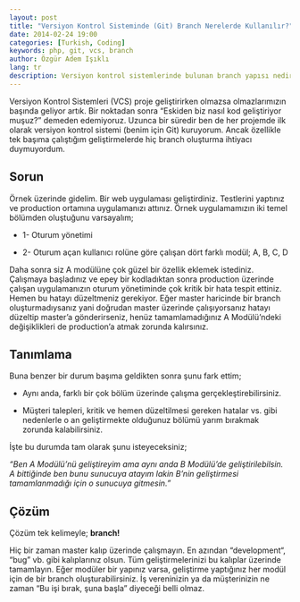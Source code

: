 ```yaml
---
layout: post
title: "Versiyon Kontrol Sisteminde (Git) Branch Nerelerde Kullanılır?"
date: 2014-02-24 19:00
categories: [Turkish, Coding]
keywords: php, git, vcs, branch
author: Özgür Adem Işıklı
lang: tr
description: Versiyon kontrol sistemlerinde bulunan branch yapısı nedir ve nerelerde kullanılır?
---
```


Versiyon Kontrol Sistemleri (VCS) proje geliştirirken olmazsa olmazlarımızın başında geliyor artık. Bir noktadan sonra “Eskiden biz nasıl kod geliştiriyor muşuz?” demeden edemiyoruz. Uzunca bir süredir ben de her projemde ilk olarak versiyon kontrol sistemi (benim için Git) kuruyorum. Ancak özellikle tek başıma çalıştığım geliştirmelerde hiç branch oluşturma ihtiyacı duymuyordum.

## Sorun

Örnek üzerinde gidelim. Bir web uygulaması geliştirdiniz. Testlerini yaptınız ve production ortamına uygulamanızı attınız. Örnek uygulamamızın iki temel bölümden oluştuğunu varsayalım;

- 1- Oturum yönetimi

- 2- Oturum açan kullanıcı rolüne göre çalışan dört farklı modül; A, B, C, D

Daha sonra siz A modülüne çok güzel bir özellik eklemek istediniz. Çalışmaya başladınız ve epey bir kodladıktan sonra production üzerinde çalışan uygulamanızın oturum yönetiminde çok kritik bir hata tespit ettiniz. Hemen bu hatayı düzeltmeniz gerekiyor. Eğer master haricinde bir branch oluşturmadıysanız yani doğrudan master üzerinde çalışıyorsanız hatayı düzeltip master’a gönderirseniz, henüz tamamlamadığınız A Modülü’ndeki değişiklikleri de production’a atmak zorunda kalırsınız.

## Tanımlama

Buna benzer bir durum başıma geldikten sonra şunu fark ettim;

- Aynı anda, farklı bir çok bölüm üzerinde çalışma gerçekleştirebilirsiniz.

- Müşteri talepleri, kritik ve hemen düzeltilmesi gereken hatalar vs. gibi nedenlerle o an geliştirmekte olduğunuz bölümü yarım bırakmak zorunda kalabilirsiniz.

İşte bu durumda tam olarak şunu isteyeceksiniz;

_“Ben A Modülü’nü geliştireyim ama aynı anda B Modülü’de geliştirilebilsin. A bittiğinde ben bunu sunucuya atayım lakin B’nin geliştirmesi tamamlanmadığı için o sunucuya gitmesin.”_

## Çözüm

Çözüm tek kelimeyle; **branch!**

Hiç bir zaman master kalıp üzerinde çalışmayın. En azından “development“, “bug” vb. gibi kalıplarınız olsun. Tüm geliştirmelerinizi bu kalıplar üzerinde tamamlayın. Eğer modüler bir yapınız varsa, geliştirme yaptığınız her modül için de bir branch oluşturabilirsiniz. İş vereninizin ya da müşterinizin ne zaman “Bu işi bırak, şuna başla” diyeceği belli olmaz.
